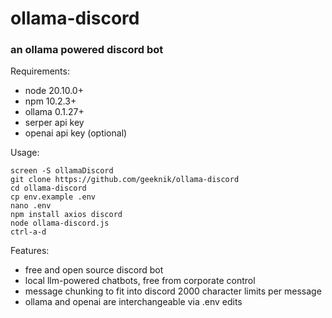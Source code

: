 # ollama-discord
### an ollama powered discord bot

Requirements:
- node 20.10.0+
- npm 10.2.3+
- ollama 0.1.27+
- serper api key
- openai api key (optional)

Usage:
```
screen -S ollamaDiscord
git clone https://github.com/geeknik/ollama-discord
cd ollama-discord
cp env.example .env
nano .env
npm install axios discord
node ollama-discord.js
ctrl-a-d
```

Features:
- free and open source discord bot
- local llm-powered chatbots, free from corporate control
- message chunking to fit into discord 2000 character limits per message
- ollama and openai are interchangeable via .env edits
